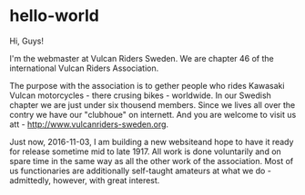 # hello-world

Hi, Guys!

I'm the webmaster at Vulcan Riders Sweden.
We are chapter 46 of the international Vulcan Riders Association.

The purpose with the association is to gether people who rides Kawasaki Vulcan motorcycles - there crusing bikes - worldwide.
In our Swedish chapter we are just under six thousend members.
Since we lives all over the contry we have our "clubhoue" on internett.
And you are welcome to visit us att - http://www.vulcanriders-sweden.org.

Just now, 2016-11-03, I am building a new websiteand hope to have it ready for release sometime mid to late 1917.
All work is done voluntarily and on spare time in the same way as all the other work of the association. 
Most of us functionaries are additionally self-taught amateurs at what we do - admittedly, however, with great interest.
